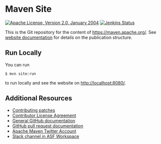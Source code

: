 <!---
Licensed to the Apache Software Foundation (ASF) under one or more
contributor license agreements.  See the NOTICE file distributed with
this work for additional information regarding copyright ownership.
The ASF licenses this file to You under the Apache License, Version 2.0
(the "License"); you may not use this file except in compliance with
the License.  You may obtain a copy of the License at

http://www.apache.org/licenses/LICENSE-2.0

Unless required by applicable law or agreed to in writing, software
distributed under the License is distributed on an "AS IS" BASIS,
WITHOUT WARRANTIES OR CONDITIONS OF ANY KIND, either express or implied.
See the License for the specific language governing permissions and
limitations under the License.
-->

# Maven Site

[![Apache License, Version 2.0, January 2004](https://img.shields.io/github/license/apache/maven.svg?label=License)][license]
[![Jenkins Status](https://img.shields.io/jenkins/s/https/ci-maven.apache.org/job/Maven/job/maven-box/job/maven-site/job/master.svg)][build]

This is the Git repository for the content of <https://maven.apache.org/>.
See [website documentation](https://maven.apache.org/developers/website/) for details on the publication structure.

## Run Locally

You can run

```
$ mvn site:run
```

to run locally and see the website on <http://localhost:8080/>.

Additional Resources
--------------------

+ [Contributing patches](https://maven.apache.org/guides/development/guide-maven-development.html#Creating_and_submitting_a_patch)
+ [Contributor License Agreement][cla]
+ [General GitHub documentation](https://docs.github.com)
+ [GitHub pull request documentation](https://docs.github.com/pull-requests)
+ [Apache Maven Twitter Account](https://twitter.com/ASFMavenProject)
+ [Slack channel in ASF Workspace](https://infra.apache.org/slack.html)

[license]: https://www.apache.org/licenses/LICENSE-2.0
[ml-list]: https://maven.apache.org/mailing-lists.html
[cla]: https://www.apache.org/licenses/#clas
[build]: https://ci-maven.apache.org/job/Maven/job/maven-box/job/maven-site/job/master/

